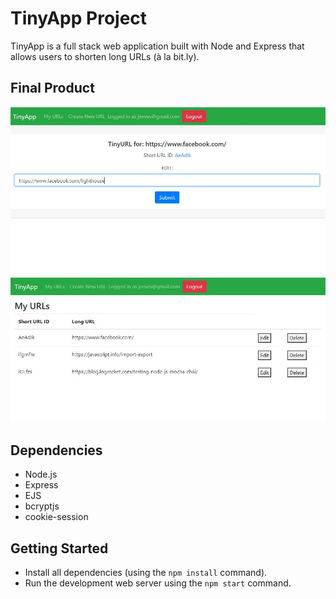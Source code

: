 # TinyApp Project

TinyApp is a full stack web application built with Node and Express that allows users to shorten long URLs (à la bit.ly).

## Final Product

!["screenshot of editing a url"](https://github.com/jeevesj/tinyapp/blob/master/url-edit.JPG?raw=true)
!["screeshot of the url index"](https://github.com/jeevesj/tinyapp/blob/master/url-index.JPG?raw=true)

## Dependencies

- Node.js
- Express
- EJS
- bcryptjs
- cookie-session

## Getting Started

- Install all dependencies (using the `npm install` command).
- Run the development web server using the `npm start` command.